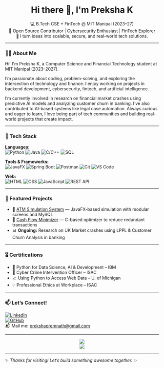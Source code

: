 <h1 align="center">Hi there 👋, I'm Preksha K</h1>

<p align="center">
  💻 B.Tech CSE + FinTech @ MIT Manipal (2023–27) <br>
  🚀 Open Source Contributor | Cybersecurity Enthusiast | FinTech Explorer <br>
  🎯 I turn ideas into scalable, secure, and real-world tech solutions.
</p>

---

### 👩‍💻 About Me

Hi! I'm Preksha K, a Computer Science and Financial Technology student at MIT Manipal (2023–2027).

I’m passionate about coding, problem-solving, and exploring the intersection of technology and finance. I enjoy working on projects in backend development, cybersecurity, fintech, and artificial intelligence.

I’m currently involved in research on financial market crashes using predictive AI models and analyzing customer churn in banking. I’ve also contributed to AI-based systems like legal case automation.
Always curious and eager to learn, I love being part of tech communities and building real-world projects that create impact.

---

### 🔧 Tech Stack

**Languages:**  
![Python](https://img.shields.io/badge/-Python-3776AB?logo=python&logoColor=white) 
![Java](https://img.shields.io/badge/-Java-007396?logo=java&logoColor=white) 
![C/C++](https://img.shields.io/badge/-C/C++-00599C?logo=cplusplus&logoColor=white) 
![SQL](https://img.shields.io/badge/-SQL-4479A1?logo=mysql&logoColor=white)

**Tools & Frameworks:**  
![JavaFX](https://img.shields.io/badge/-JavaFX-0081CB?style=flat&logo=oracle)
![Spring Boot](https://img.shields.io/badge/-Spring_Boot-6DB33F?logo=spring-boot&logoColor=white)
![Postman](https://img.shields.io/badge/-Postman-FF6C37?logo=postman&logoColor=white)
![Git](https://img.shields.io/badge/-Git-F05032?logo=git&logoColor=white)
![VS Code](https://img.shields.io/badge/-VS%20Code-007ACC?logo=visual-studio-code&logoColor=white)

**Web:**  
![HTML](https://img.shields.io/badge/-HTML5-E34F26?logo=html5&logoColor=white)
![CSS](https://img.shields.io/badge/-CSS3-1572B6?logo=css3&logoColor=white)
![JavaScript](https://img.shields.io/badge/-JavaScript-F7DF1E?logo=javascript&logoColor=black)
![REST API](https://img.shields.io/badge/-REST_API-6DB33F?logo=json&logoColor=white)

---

### 📌 Featured Projects

- 🎲 [ATM Simulation System](https://github.com/preksha2204/ATM-Simulation-System) — JavaFX-based simulation with modular screens and MySQL  
- 🔁 [Cash Flow Minimizer](https://github.com/preksha2204/Cash-Flow-Minimizer) — C-based optimizer to reduce redundant transactions  
- 📊 **Ongoing:** Research on UK Market crashes using LPPL & Customer Churn Analysis in banking  

---

### 🎖️ Certifications

- 🧠 Python for Data Science, AI & Development – IBM  
- 🔐 Cyber Crime Intervention Officer – ISAC  
- 📈 Using Python to Access Web Data – U. of Michigan  
- 💡 Professional Ethics at Workplace – ISAC  

---

### 📫 Let’s Connect!

[![LinkedIn](https://img.shields.io/badge/-LinkedIn-0077B5?logo=linkedin&logoColor=white)](https://www.linkedin.com/in/preksha-k-254242283)  
[![GitHub](https://img.shields.io/badge/-GitHub-181717?logo=github&logoColor=white)](https://github.com/preksha2204)  
📬 Mail me: prekshapremnath@gmail.com  

---

<p align="center">
  <img src="https://github-readme-stats.vercel.app/api?username=preksha2204&show_icons=true&theme=github_dark&hide=issues&count_private=true" />
  <br>
  <img src="https://github-readme-streak-stats.herokuapp.com/?user=preksha2204&theme=dark" />
</p>

---

✨ *Thanks for visiting! Let’s build something awesome together.* ✨
